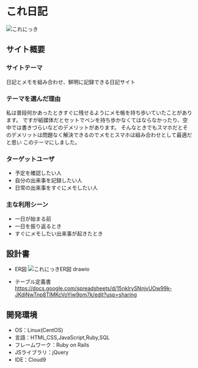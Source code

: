# これ日記
​![これにっき](https://github.com/tsubamenoki/korenikki/assets/144215790/eb1ee218-2665-4499-b4a4-b254722ea75e)
## サイト概要
### サイトテーマ
日記とメモを組み合わせ、鮮明に記録できる日記サイト
​
### テーマを選んだ理由
私は普段何かあったときすぐに残せるようにメモ帳を持ち歩いていたことがあります。
ですが紙媒体だとセットでペンを持ち歩かなくてはならなかったり、空中では書きづらいなどのデメリットがあります。
そんなときでもスマホだとそのデメリットは問題なく解決できるのでメモとスマホは組み合わせとして最適だと思い
このテーマにしました。

### ターゲットユーザ
- 予定を確認したい人
- 自分の出来事を記録したい人
- 日常の出来事をすぐにメモしたい人
​
### 主な利用シーン
- 一日が始まる前
- 一日を振り返るとき
- すぐにメモしたい出来事が起きたとき
​
## 設計書
- ER図
![これにっきER図 drawio](https://github.com/tsubamenoki/korenikki/assets/144215790/ad4a5e11-67c5-44c1-925b-0ba40dd6abe0)

- テーブル定義書
https://docs.google.com/spreadsheets/d/15nklrySNnjvUOw99k-JKdjNwTnp8TlMKcVoYiw9pm7k/edit?usp=sharing

## 開発環境
- OS：Linux(CentOS)
- 言語：HTML,CSS,JavaScript,Ruby,SQL
- フレームワーク：Ruby on Rails
- JSライブラリ：jQuery
- IDE：Cloud9
